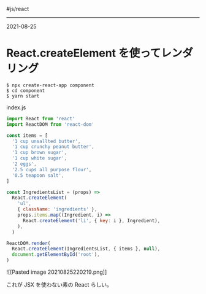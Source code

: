 #js/react 

---
2021-08-25

# React.createElement を使ってレンダリング

```shell
$ npx create-react-app component
$ cd component
$ yarn start
```


index.js

```js
import React from 'react'
import ReactDOM from 'react-dom'

const items = [
  '1 cup unsallted butter',
  '1 cup crunchy peanut butter',
  '1 cup brown sugar',
  '1 cup white sugar',
  '2 eggs',
  '2.5 cups all purpose flour',
  '0.5 teapoon salt',
]

const IngredientsList = (props) =>
  React.createElement(
    'ul',
    { className: 'ingredients' },
    props.items.map((Ingredient, i) =>
      React.createElement('li', { key: i }, Ingredient),
    ),
  )

ReactDOM.render(
  React.createElement(IngredientsList, { items }, null),
  document.getElementById('root'),
)
```

![[Pasted image 20210825220219.png]]

これが JSX を使わない素の React らしい。

